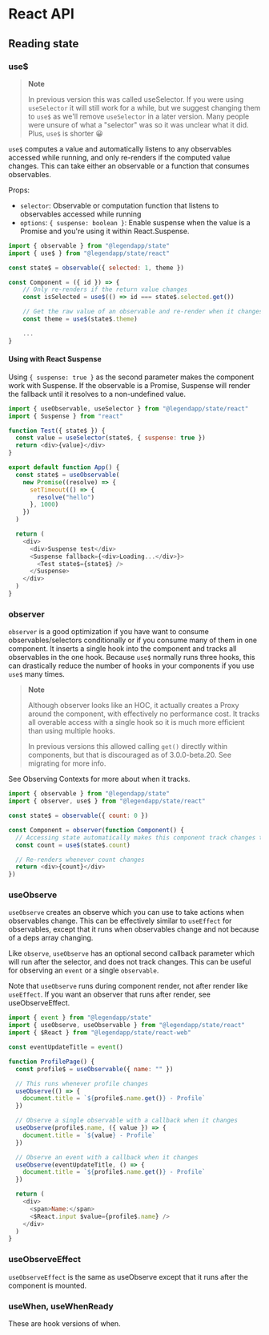 # React API

## Reading state

### use$

> **Note**
>
> In previous version this was called useSelector. If you were using `useSelector` it will still work for a while, but we suggest changing them to `use$` as we'll remove `useSelector` in a later version. Many people were unsure of what a "selector" was so it was unclear what it did. Plus, `use$` is shorter 😀

`use$` computes a value and automatically listens to any observables accessed while running, and only re-renders if the computed value changes. This can take either an observable or a function that consumes observables.

Props:

* `selector`: Observable or computation function that listens to observables accessed while running
* `options`: `{ suspense: boolean }`: Enable suspense when the value is a Promise and you're using it within React.Suspense.

```javascript
import { observable } from "@legendapp/state"
import { use$ } from "@legendapp/state/react"

const state$ = observable({ selected: 1, theme })

const Component = ({ id }) => {
    // Only re-renders if the return value changes
    const isSelected = use$(() => id === state$.selected.get())

    // Get the raw value of an observable and re-render when it changes
    const theme = use$(state$.theme)

    ...
}
```

#### Using with React Suspense

Using `{ suspense: true }` as the second parameter makes the component work with Suspense. If the observable is a Promise, Suspense will render the fallback until it resolves to a non-undefined value.

```javascript
import { useObservable, useSelector } from "@legendapp/state/react"
import { Suspense } from "react"

function Test({ state$ }) {
  const value = useSelector(state$, { suspense: true })
  return <div>{value}</div>
}

export default function App() {
  const state$ = useObservable(
    new Promise((resolve) => {
      setTimeout(() => {
        resolve("hello")
      }, 1000)
    })
  )

  return (
    <div>
      <div>Suspense test</div>
      <Suspense fallback={<div>Loading...</div>}>
        <Test state$={state$} />
      </Suspense>
    </div>
  )
}
```

### observer

`observer` is a good optimization if you have want to consume observables/selectors conditionally or if you consume many of them in one component. It inserts a single hook into the component and tracks all observables in the one hook. Because `use$` normally runs three hooks, this can drastically reduce the number of hooks in your components if you use `use$` many times.

> **Note**
>
> Although observer looks like an HOC, it actually creates a Proxy around the component, with effectively no performance cost. It tracks all overable access with a single hook so it is much more efficient than using multiple hooks.
>
> In previous versions this allowed calling `get()` directly within components, but that is discouraged as of 3.0.0-beta.20. See migrating for more info.

See Observing Contexts for more about when it tracks.

```javascript
import { observable } from "@legendapp/state"
import { observer, use$ } from "@legendapp/state/react"

const state$ = observable({ count: 0 })

const Component = observer(function Component() {
  // Accessing state automatically makes this component track changes to re-render
  const count = use$(state$.count)

  // Re-renders whenever count changes
  return <div>{count}</div>
})
```

### useObserve

`useObserve` creates an observe which you can use to take actions when observables change. This can be effectively similar to `useEffect` for observables, except that it runs when observables change and not because of a deps array changing.

Like `observe`, `useObserve` has an optional second callback parameter which will run after the selector, and does not track changes. This can be useful for observing an `event` or a single `observable`.

Note that `useObserve` runs during component render, not after render like `useEffect`. If you want an observer that runs after render, see useObserveEffect.

```javascript
import { event } from "@legendapp/state"
import { useObserve, useObservable } from "@legendapp/state/react"
import { $React } from "@legendapp/state/react-web"

const eventUpdateTitle = event()

function ProfilePage() {
  const profile$ = useObservable({ name: "" })

  // This runs whenever profile changes
  useObserve(() => {
    document.title = `${profile$.name.get()} - Profile`
  })

  // Observe a single observable with a callback when it changes
  useObserve(profile$.name, ({ value }) => {
    document.title = `${value} - Profile`
  })

  // Observe an event with a callback when it changes
  useObserve(eventUpdateTitle, () => {
    document.title = `${profile$.name.get()} - Profile`
  })

  return (
    <div>
      <span>Name:</span>
      <$React.input $value={profile$.name} />
    </div>
  )
}
```

### useObserveEffect

`useObserveEffect` is the same as useObserve except that it runs after the component is mounted.

### useWhen, useWhenReady

These are hook versions of when.
